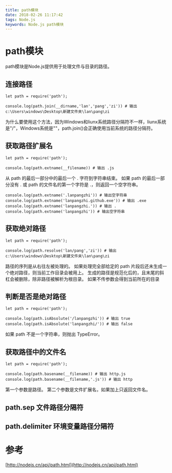 ```yaml
---
title: path模块
date: 2018-02-26 11:17:42
tags: Node.js
keywords: Node.js path模块
---
```

# path模块
path模块是Node.js提供用于处理文件与目录的路径。
<!--more-->
## 连接路径
```
let path = require('path');

console.log(path.join(__dirname,'lan','pang','zi')) # 输出c:\Users\windows\Desktop\新建文件夹\lan\pang\zi
```
为什么要使用这个方法，因为Windows和liunx系统路径分隔符不一样，liunx系统是"/"，Windows系统是"\"，path.join()会正确使用当前系统的路径分隔符。

## 获取路径扩展名
```
let path = require('path');

console.log(path.extname(__filename)) # 输出 .js
```
从 path 的最后一部分中的最后一个 . 字符到字符串结束。 如果 path 的最后一部分没有 . 或 path 的文件名的第一个字符是 .，则返回一个空字符串。
```
console.log(path.extname('.lanpangzhi')) # 输出空字符串
console.log(path.extname('lanpangzhi.github.exe')) # 输出 .exe
console.log(path.extname('lanpangzhi.')) # 输出 .
console.log(path.extname('lanpangzhi')) # 输出空字符串
```

## 获取绝对路径
```
let path = require('path');

console.log(path.resolve('lan/pang','zi')) # 输出 c:\Users\windows\Desktop\新建文件夹\lan\pang\zi
```
路径的序列是从右往左被处理的。
如果处理完全部给定的 path 片段后还未生成一个绝对路径，则当前工作目录会被用上。
生成的路径是规范化后的，且末尾的斜杠会被删除，除非路径被解析为根目录。
如果不传参数会得到当前所在的目录

## 判断是否是绝对路径
```
let path = require('path');

console.log(path.isAbsolute('/lanpangzhi')) # 输出 true
console.log(path.isAbsolute('lanpangzhi/')) # 输出 false
```
如果 path 不是一个字符串，则抛出 TypeError。

## 获取路径中的文件名
```
let path = require('path');

console.log(path.basename(__filename)) # 输出 http.js
console.log(path.basename(__filename,'.js')) # 输出 http
```
第一个参数是路径。
第二个参数是文件扩展名，如果加上只返回文件名。

## path.sep 文件路径分隔符

## path.delimiter 环境变量路径分隔符

# 参考
[http://nodejs.cn/api/path.html](http://nodejs.cn/api/path.html)